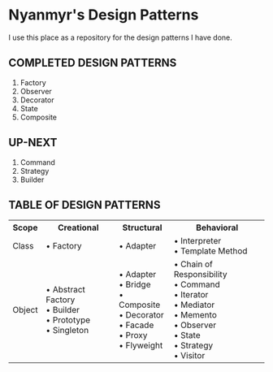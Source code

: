 <html>
  <h1>
    Nyanmyr's Design Patterns
  </h1>
  <p>
    I use this place as a repository for the design patterns I have done.
  </p>

  <h2>
      COMPLETED DESIGN PATTERNS
  </h2>
  <ol>
    <li>Factory</li>
    <li>Observer</li>
    <li>Decorator</li>
    <li>State</li>
    <li>Composite</li>
  </ol>

  <h2>
      UP-NEXT
  </h2>
  <ol>
    <li>Command</li>
    <li>Strategy</li>
    <li>Builder</li>
  </ol>
  
  <h2>
    TABLE OF DESIGN PATTERNS
  </h2>
  <table>
      <tr>
        <th>Scope</th>
        <th>Creational</th>
        <th>Structural</th>
        <th>Behavioral</th>
      </tr>
      <tr>
        <td>Class</td>
        <td>• Factory</td>
        <td>• Adapter</td>
        <td>
          • Interpreter
          <br>• Template Method
        </td>
      </tr>
      <tr>
        <td>Object</td>
        <td>
          • Abstract Factory
          <br>• Builder
          <br>• Prototype
          <br>• Singleton
        </td>
        <td>
          • Adapter
          <br>• Bridge
          <br>• Composite
          <br>• Decorator
          <br>• Facade
          <br>• Proxy
          <br>• Flyweight
        </td>
        <td>
          • Chain of Responsibility
          <br>• Command
          <br>• Iterator
          <br>• Mediator
          <br>• Memento
          <br>• Observer
          <br>• State
          <br>• Strategy
          <br>• Visitor
        </td>
      </tr>
  </table> 
</html>
